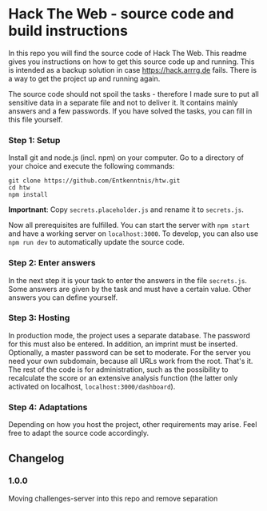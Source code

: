 # Hack The Web - source code and build instructions

In this repo you will find the source code of Hack The Web. This readme gives you instructions on how to get this source code up and running. This is intended as a backup solution in case https://hack.arrrg.de fails. There is a way to get the project up and running again.

The source code should not spoil the tasks - therefore I made sure to put all sensitive data in a separate file and not to deliver it. It contains mainly answers and a few passwords. If you have solved the tasks, you can fill in this file yourself.

### Step 1: Setup

Install git and node.js (incl. npm) on your computer. Go to a directory of your choice and execute the following commands:

```
git clone https://github.com/Entkenntnis/htw.git
cd htw
npm install
```

**Importnant**: Copy `secrets.placeholder.js` and rename it to `secrets.js`.

Now all prerequisites are fulfilled. You can start the server with `npm start` and have a working server on `localhost:3000`. To develop, you can also use `npm run dev` to automatically update the source code.

### Step 2: Enter answers

In the next step it is your task to enter the answers in the file `secrets.js`. Some answers are given by the task and must have a certain value. Other answers you can define yourself.

### Step 3: Hosting

In production mode, the project uses a separate database. The password for this must also be entered. In addition, an imprint must be inserted. Optionally, a master password can be set to moderate. For the server you need your own subdomain, because all URLs work from the root. That's it. The rest of the code is for administration, such as the possibility to recalculate the score or an extensive analysis function (the latter only activated on localhost, `localhost:3000/dashboard`).

### Step 4: Adaptations

Depending on how you host the project, other requirements may arise. Feel free to adapt the source code accordingly.

## Changelog

### 1.0.0

Moving challenges-server into this repo and remove separation
